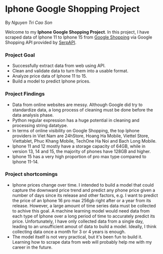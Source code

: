 # Iphone Google Shopping Project

By *Nguyen Tri Cao Son*

Welcome to my **Iphone Google Shopping Project**. In this project, I have scraped data of Iphone 11 to Iphone 15 from [Google Shopping](https://shopping.google.com/?pli=1) via Google Shopping API provided by [SerpAPI](https://serpapi.com/).

### Project Goal
- Successfully extract data from web using API.
- Clean and validate data to turn them into a usable format.
- Analyze price data of Iphone 11 to 15.
- Build a model to predict Iphone prices.

### Project Findings
- Data from online websites are messy. Although Google did try to standardize data, a long process of cleaning must be done before the data analysis phase.
- Python regular expression has a huge potential in cleaning and processing string datatype.
- In terms of online visibility on Google Shopping, the top Iphone providers in Viet Nam are 24hStore, Hoang Ha Mobile, Viettel Store, Viettablet, Phuc Khang Mobile, TechOne Ha Noi and Bach Long Mobile.
- Iphone 11 and 12 mostly have a storage capacity of 64GB, while in version 13, 14 and 15, the majority of phones have 128GB and higher.
- Iphone 15 has a very high proportion of pro max type compared to Iphone 11-14.

### Project shortcomings
- Iphone prices change over time. I intended to build a model that could capture the downward price trend and predict any phone price given a number of days since its release and other factors, e.g. I want to predict the price of an Iphone 16 pro max 256gb right after or a year from its release. However, a large amount of time series data must be collected to achive this goal. A machine learning model would need data from each type of Iphone over a long period of time to accurately predict its price. Unfortunately, I have only collected data from a single day, leading to an unsufficient amout of data to build a model. Ideally, I think collecting data once a month for 3 or 4 years is enough.
- The model itself is not very practical, but it's been fun to build it. Learning how to scrape data from web will probably help me with my career in the future.
